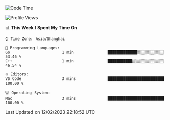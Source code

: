 <!--START_SECTION:waka-->
![Code Time](http://img.shields.io/badge/Code%20Time-455%20hrs%2012%20mins-blue)

![Profile Views](http://img.shields.io/badge/Profile%20Views-0-blue)

📊 **This Week I Spent My Time On** 

```text
⌚︎ Time Zone: Asia/Shanghai

💬 Programming Languages: 
Go                       1 min               █████████████░░░░░░░░░░░░   53.46 % 
C++                      1 min               ███████████░░░░░░░░░░░░░░   46.54 % 

🔥 Editors: 
VS Code                  3 mins              █████████████████████████   100.00 % 

💻 Operating System: 
Mac                      3 mins              █████████████████████████   100.00 % 

```


 Last Updated on 12/02/2023 22:18:52 UTC
<!--END_SECTION:waka-->